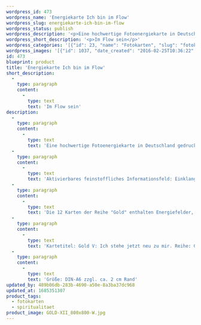 ```yaml
---
wordpress_id: 473
wordpress_name: 'Energiekarte Ich bin im Flow'
wordpress_slug: energiekarte-ich-bin-im-flow
wordpress_status: publish
wordpress_description: '<p>Eine hochwertige Fotoenergiekarte in Deutschland gedruckt und in Handarbeit laminiert.  Sie ist in Postkartengröße (DIN-A6) oder kleiner gut zu transportieren und kann auch auf den Körper aufgelegt werden.</p><p>Aktivierbares feinstoffliches Informationsfeld: Einklang - Flow - Wahrhaftigkeit - Erleuchtung: In einem Zustand und Erleben des Einklangs mit sich und der Umwelt, mit dem was ich gerade in diesem Moment tue, sein. Daraus entwickelt sich der Zustand des "im Flow-Seins". Dies ist hier gekoppelt an die Stimmigkeit zwischen mir selbst, dem was ich tue und meiner Umgebung.<br />Die 12 Karten der Reihe "Gold" enthalten Energiefelder, welche sich auf einen Zustand von vollständiger Klarheit und dem Erkennen dessen, was ist, beziehen. "Erleuchtung" bezeichnet unserer Erkenntnis nach einen natürlichen Grundzustand eines jeden Menschen, der erlangt werden kann.</p><p>Kartetitel: Gold V: Ich stehe jetzt neu zu mir. Reihe: Gold.</p><p>Größe: DIN-A6 zzgl. ca. 2 cm Rand<br />Andere Formate sind individuell für Sie innerhalb weniger Tage herstellbar. Bitte kontaktieren Sie uns hierfür unter <a href="mailto:info@elvedenverlag.de">info@elvedenverlag.de</a>.</p><p>Anwendungshinweise</p>'
wordpress_short_description: '<p>Im Flow sein</p>'
wordpress_categories: '[{"id": 23, "name": "Fotokarten", "slug": "fotokarten"}, {"id": 36, "name": "Spiritualit\u00e4t", "slug": "spiritualitaet"}]'
wordpress_images: '[{"id": 1037, "date_created": "2016-02-25T10:36:22", "date_created_gmt": "2016-02-25T08:36:22", "date_modified": "2016-02-25T10:36:22", "date_modified_gmt": "2016-02-25T08:36:22", "src": "https://my.feenbaum.de/wp-content/uploads/2016/02/GOLD-XII_800x800-W.jpg", "name": "GOLD-XII_800x800-W", "alt": ""}]'
id: 473
blueprint: product
title: 'Energiekarte Ich bin im Flow'
short_description:
  -
    type: paragraph
    content:
      -
        type: text
        text: 'Im Flow sein'
description:
  -
    type: paragraph
    content:
      -
        type: text
        text: 'Eine hochwertige Fotoenergiekarte in Deutschland gedruckt und in Handarbeit laminiert.  Sie ist in Postkartengröße (DIN-A6) oder kleiner gut zu transportieren und kann auch auf den Körper aufgelegt werden.'
  -
    type: paragraph
    content:
      -
        type: text
        text: 'Aktivierbares feinstoffliches Informationsfeld: Einklang - Flow - Wahrhaftigkeit - Erleuchtung: In einem Zustand und Erleben des Einklangs mit sich und der Umwelt, mit dem was ich gerade in diesem Moment tue, sein. Daraus entwickelt sich der Zustand des "im Flow-Seins". Dies ist hier gekoppelt an die Stimmigkeit zwischen mir selbst, dem was ich tue und meiner Umgebung.'
  -
    type: paragraph
    content:
      -
        type: text
        text: 'Die 12 Karten der Reihe "Gold" enthalten Energiefelder, welche sich auf einen Zustand von vollständiger Klarheit und dem Erkennen dessen, was ist, beziehen. "Erleuchtung" bezeichnet unserer Erkenntnis nach einen natürlichen Grundzustand eines jeden Menschen, der erlangt werden kann.'
  -
    type: paragraph
    content:
      -
        type: text
        text: 'Kartetitel: Gold V: Ich stehe jetzt neu zu mir. Reihe: Gold.'
  -
    type: paragraph
    content:
      -
        type: text
        text: 'Größe: DIN-A6 zzgl. ca. 2 cm Rand'
updated_by: 489b06db-283b-4690-a50e-8a3ba37dc968
updated_at: 1685351307
product_tags:
  - fotokarten
  - spiritualitaet
product_image: GOLD-XII_800x800-W.jpg
---
```

